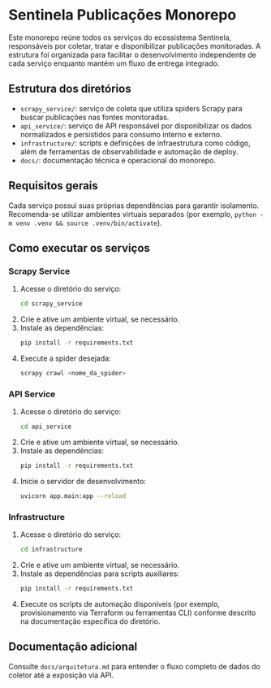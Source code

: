 # Sentinela Publicações Monorepo

Este monorepo reúne todos os serviços do ecossistema Sentinela, responsáveis por coletar, tratar e disponibilizar publicações monitoradas. A estrutura foi organizada para facilitar o desenvolvimento independente de cada serviço enquanto mantém um fluxo de entrega integrado.

## Estrutura dos diretórios

- `scrapy_service/`: serviço de coleta que utiliza spiders Scrapy para buscar publicações nas fontes monitoradas.
- `api_service/`: serviço de API responsável por disponibilizar os dados normalizados e persistidos para consumo interno e externo.
- `infrastructure/`: scripts e definições de infraestrutura como código, além de ferramentas de observabilidade e automação de deploy.
- `docs/`: documentação técnica e operacional do monorepo.

## Requisitos gerais

Cada serviço possui suas próprias dependências para garantir isolamento. Recomenda-se utilizar ambientes virtuais separados (por exemplo, `python -m venv .venv && source .venv/bin/activate`).

## Como executar os serviços

### Scrapy Service
1. Acesse o diretório do serviço:
   ```bash
   cd scrapy_service
   ```
2. Crie e ative um ambiente virtual, se necessário.
3. Instale as dependências:
   ```bash
   pip install -r requirements.txt
   ```
4. Execute a spider desejada:
   ```bash
   scrapy crawl <nome_da_spider>
   ```

### API Service
1. Acesse o diretório do serviço:
   ```bash
   cd api_service
   ```
2. Crie e ative um ambiente virtual, se necessário.
3. Instale as dependências:
   ```bash
   pip install -r requirements.txt
   ```
4. Inicie o servidor de desenvolvimento:
   ```bash
   uvicorn app.main:app --reload
   ```

### Infrastructure
1. Acesse o diretório do serviço:
   ```bash
   cd infrastructure
   ```
2. Crie e ative um ambiente virtual, se necessário.
3. Instale as dependências para scripts auxiliares:
   ```bash
   pip install -r requirements.txt
   ```
4. Execute os scripts de automação disponíveis (por exemplo, provisionamento via Terraform ou ferramentas CLI) conforme descrito na documentação específica do diretório.

## Documentação adicional

Consulte `docs/arquitetura.md` para entender o fluxo completo de dados do coletor até a exposição via API.
